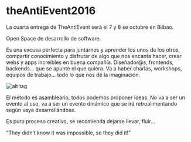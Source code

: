 # theAntiEvent2016

La cuarta entrega de TheAntiEvent será el 7 y 8 se octubre en Bilbao.

Open Space de desarrollo de software.

Es una excusa perfecta para juntarnos y aprender los unos de los otros, compartir conocimiento y disfrutar de algo que nos encanta hacer, crear webs y apps increíbles en buena compañía. Diseñador@s, frontends, backends… que se apunte el que quiera. Va a haber charlas, workshops, equipos de trabajo... todo lo que nos dé la imaginación.

![alt tag](https://pbs.twimg.com/media/Cor0xXTWEAAv4v9.jpg:large)


El método es asambleario, todos podemos proponer ideas. No va a ser un evento al uso, va a ser un evento dinámico que se irá retroalimentando según vaya desarrollándose.

 

Es puro proceso creativo, se recomienda dejarse llevar, fluir…

 

“They didn’t know it was impossible, so they did it!”
